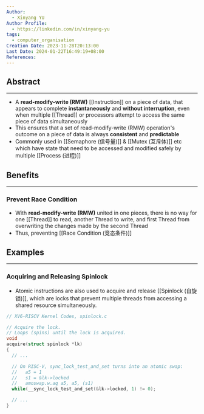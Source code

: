 ```yaml
---
Author:
  - Xinyang YU
Author Profile:
  - https://linkedin.com/in/xinyang-yu
tags:
  - computer_organisation
Creation Date: 2023-11-28T20:13:00
Last Date: 2024-01-22T16:49:19+08:00
References: 
---
```

## Abstract
---
- A **read-modify-write (RMW)** [[Instruction]] on a piece of data, that appears to complete **instantaneously** and **without interruption**, even when multiple [[Thread]] or processors attempt to access the same piece of data simultaneously
- This ensures that a set of read-modify-write (RMW) operation's outcome on a piece of data is always **consistent** and **predictable**
- Commonly used in [[Semaphore (信号量)]] & [[Mutex (互斥体)]] etc which have state that need to be accessed and modified safely by multiple [[Process (进程)]]


## Benefits
---
### Prevent Race Condition
- With **read-modify-write (RMW)** united in one pieces, there is no way for one [[Thread]] to read, another Thread to write, and first Thread from overwriting the changes made by the second Thread
- Thus, preventing [[Race Condition (竞态条件)]]

## Examples
---
### Acquiring and Releasing Spinlock
- Atomic instructions are also used to acquire and release [[Spinlock (自旋锁)]], which are locks that prevent multiple threads from accessing a shared resource simultaneously.
```c
// XV6-RISCV Kernel Codes, spinlock.c

// Acquire the lock.
// Loops (spins) until the lock is acquired.
void
acquire(struct spinlock *lk)
{
  // ...

  // On RISC-V, sync_lock_test_and_set turns into an atomic swap:
  //   a5 = 1
  //   s1 = &lk->locked
  //   amoswap.w.aq a5, a5, (s1)
  while(__sync_lock_test_and_set(&lk->locked, 1) != 0);

  // ...
}
```